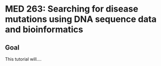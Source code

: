 # MED 263: Searching for disease mutations using DNA sequence data and bioinformatics 


## Goal
This tutorial will....



